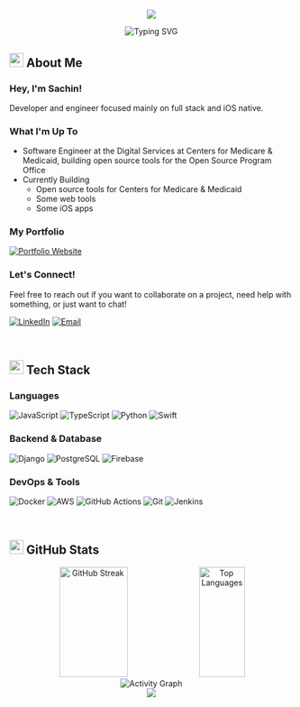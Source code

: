 # <!-- GitHub Profile README -->

<div align="center">
  
  <!-- Animated Wave -->
  ![](https://capsule-render.vercel.app/api?type=waving&color=gradient&customColorList=24&height=100&section=header&fontSize=0)
  
  <!-- Name with Gradient Effect -->
  
  <img src="https://readme-typing-svg.demolab.com?font=Fira+Code&size=35&pause=1000&color=58A6FF&center=true&vCenter=true&width=500&lines=Sachin+Panayil;Full+Stack+Developer;Open+Source+Enthusiast" alt="Typing SVG" />
  
</div>

<!-- About Section -->
## <img src="https://media2.giphy.com/media/QssGEmpkyEOhBCb7e1/giphy.gif?cid=ecf05e47a0n3gi1bfqntqmob8g9aid1oyj2wr3ds3mg700bl&rid=giphy.gif" width="25"> About Me

### Hey, I'm Sachin!

Developer and engineer focused mainly on full stack and iOS native. 

### What I'm Up To

- Software Engineer at the Digital Services at Centers for Medicare & Medicaid, building open source tools for the Open Source Program Office
- Currently Building
   - Open source tools for Centers for Medicare & Medicaid    
   - Some web tools
   - Some iOS apps

### My Portfolio

[![Portfolio Website](https://github-readme-stats.vercel.app/api/pin/?username=sachin-panayil&repo=personal-portfolio&theme=transparent&hide_border=true&title_color=58a6ff&text_color=c9d1d9&icon_color=58a6ff)](https://sachin-panayil.github.io/personal-portfolio/)

### Let's Connect!

Feel free to reach out if you want to collaborate on a project, need help with something, or just want to chat!

[![LinkedIn](https://img.shields.io/badge/LinkedIn-0077B5?style=for-the-badge&logo=linkedin&logoColor=white)](https://linkedin.com/in/sachin-panayil)
[![Email](https://img.shields.io/badge/Email-D14836?style=for-the-badge&logo=gmail&logoColor=white)](mailto:sachinpanayil01@gmail.com)

&nbsp;

<!-- Tech Stack Section -->
## <img src="https://media.giphy.com/media/iY8CRBdQXODJSCERIr/giphy.gif" width="25"> Tech Stack

### Languages
![JavaScript](https://img.shields.io/badge/JavaScript-F7DF1E?style=for-the-badge&logo=javascript&logoColor=black)
![TypeScript](https://img.shields.io/badge/TypeScript-007ACC?style=for-the-badge&logo=typescript&logoColor=white)
![Python](https://img.shields.io/badge/Python-3776AB?style=for-the-badge&logo=python&logoColor=white)
![Swift](https://img.shields.io/badge/Swift-DC382D?style=for-the-badge&logo=rust&logoColor=white)

### Backend & Database
![Django](https://img.shields.io/badge/Django-339933?style=for-the-badge&logo=Django&logoColor=white)
![PostgreSQL](https://img.shields.io/badge/PostgreSQL-316192?style=for-the-badge&logo=postgresql&logoColor=white)
![Firebase](https://img.shields.io/badge/Firebase-4EA94B?style=for-the-badge&logo=Firebase&logoColor=white)

### DevOps & Tools
![Docker](https://img.shields.io/badge/Docker-2496ED?style=for-the-badge&logo=docker&logoColor=white)
![AWS](https://img.shields.io/badge/AWS-232F3E?style=for-the-badge&logo=aws&logoColor=white)
![GitHub Actions](https://img.shields.io/badge/GitHub_Actions-2088FF?style=for-the-badge&logo=github-actions&logoColor=white)
![Git](https://img.shields.io/badge/Git-F05032?style=for-the-badge&logo=git&logoColor=white)
![Jenkins](https://img.shields.io/badge/Jenkins-007ACC?style=for-the-badge&logo=Jenkins&logoColor=white)

</div>

&nbsp;

<!-- Github Stats -->
## <img src="https://media.giphy.com/media/cj87CxfRtrUifF3Ryk/giphy.gif" width="25"> GitHub Stats

<div align="center">
  <!-- GitHub Streak Stats -->
  <img width="49%" height="195px" src="https://github-readme-streak-stats-eight.vercel.app/?user=sachin-panayil&theme=transparent&exclude_days=Sun%2CSat&hide_border=true" alt="GitHub Streak" />
  
  <!-- Most Used Languages -->
  <img width="40%" height="195px" src="https://github-readme-stats.vercel.app/api/top-langs/?username=sachin-panayil&layout=compact&hide_border=true&title_color=58a6ff&text_color=c9d1d9&bg_color=0d1117&langs_count=8" alt="Top Languages" />
  
  <!-- GitHub Activity Graph -->
  <img src="https://github-readme-activity-graph.vercel.app/graph?username=sachin-panayil&bg_color=0d1117&color=58a6ff&line=58a6ff&point=ffffff&area_color=0d1117&area=true&hide_border=true" alt="Activity Graph" />
  
</div>

<!-- Aligned Center -->
<div align="center">

  <!-- Footer -->
  <img src="https://capsule-render.vercel.app/api?type=waving&color=gradient&customColorList=24&height=100&section=footer&fontSize=0" />
  
</div>
